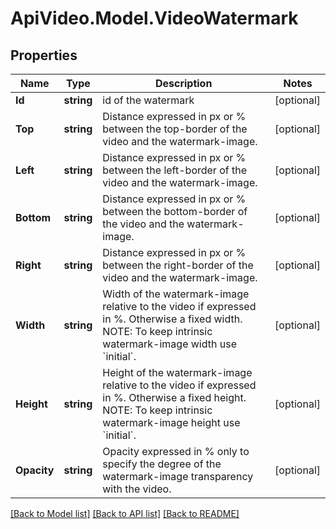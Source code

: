 # ApiVideo.Model.VideoWatermark

## Properties

Name | Type | Description | Notes
------------ | ------------- | ------------- | -------------
**Id** | **string** | id of the watermark | [optional] 
**Top** | **string** | Distance expressed in px or % between the top-border of the video and the watermark-image. | [optional] 
**Left** | **string** | Distance expressed in px or % between the left-border of the video and the watermark-image. | [optional] 
**Bottom** | **string** | Distance expressed in px or % between the bottom-border of the video and the watermark-image. | [optional] 
**Right** | **string** | Distance expressed in px or % between the right-border of the video and the watermark-image. | [optional] 
**Width** | **string** | Width of the watermark-image relative to the video if expressed in %. Otherwise a fixed width. NOTE: To keep intrinsic watermark-image width use &#x60;initial&#x60;. | [optional] 
**Height** | **string** | Height of the watermark-image relative to the video if expressed in %. Otherwise a fixed height. NOTE: To keep intrinsic watermark-image height use &#x60;initial&#x60;. | [optional] 
**Opacity** | **string** | Opacity expressed in % only to specify the degree of the watermark-image transparency with the video. | [optional] 

[[Back to Model list]](../README.md#documentation-for-models) [[Back to API list]](../README.md#documentation-for-api-endpoints) [[Back to README]](../README.md)

